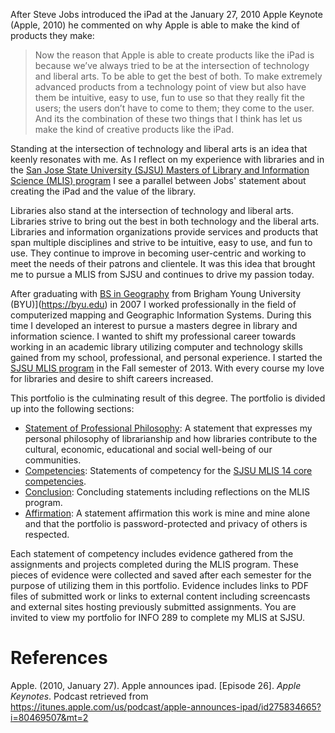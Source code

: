 After Steve Jobs introduced the iPad at the January 27, 2010 Apple Keynote (Apple, 2010) he commented on why Apple is able to make the kind of products they make:

> Now the reason that Apple is able to create products like the iPad is because we’ve always tried to be at the intersection of technology and liberal arts. To be able to get the best of both. To make extremely advanced products from a technology point of view but also have them be intuitive, easy to use, fun to use so that they really fit the users; the users don’t have to come to them; they come to the user. And its the combination of these two things that I think has let us make the kind of creative products like the iPad.

Standing at the intersection of technology and liberal arts is an idea that keenly resonates with me. As I reflect on my experience with libraries and in the [San Jose State University (SJSU) Masters of Library and Information Science (MLIS) program](http://ischool.sjsu.edu/programs/master-library-and-information-science-mlis) I see a parallel between Jobs' statement about creating the iPad and the value of the library. 

Libraries also stand at the intersection of technology and liberal arts. Libraries strive to bring out the best in both technology and the liberal arts. Libraries and information organizations provide services and products that span multiple disciplines and strive to be intuitive, easy to use, and fun to use. They continue to improve in becoming user-centric and working to meet the needs of their patrons and clientele. It was this idea that brought me to pursue a MLIS from SJSU and continues to drive my passion today. 

After graduating with [BS in Geography](https://geography.byu.edu) from Brigham Young University (BYU)](https://byu.edu) in 2007 I worked professionally in the field of computerized mapping and Geographic Information Systems. During this time I developed an interest to pursue a masters degree in library and information science. I wanted to shift my professional career towards working in an academic library utilizing computer and technology skills gained from my school, professional, and personal experience. I started the [SJSU MLIS program](http://ischool.sjsu.edu/programs/master-library-and-information-science-mlis) in the Fall semester of 2013. With every course my love for libraries and desire to shift careers increased.

This portfolio is the culminating result of this degree. The portfolio is divided up into the following sections:

- [Statement of Professional Philosophy](https://mlisefolio.wordpress.com/philosophy/): A statement that expresses my personal philosophy of librarianship and how libraries contribute to the cultural, economic, educational and social well-being of our communities. 
- [Competencies](https://mlisefolio.wordpress.com/competencies/): Statements of competency for the [SJSU MLIS 14 core competencies](http://ischool.sjsu.edu/current-students/courses/core-competencies).
- [Conclusion](https://mlisefolio.wordpress.com/conclusion/): Concluding statements including reflections on the MLIS program. 
- [Affirmation](https://mlisefolio.wordpress.com/affirmation/): A statement affirmation this work is mine and mine alone and that the portfolio is password-protected and privacy of others is respected.

Each statement of competency includes evidence gathered from the assignments and projects completed during the MLIS program. These pieces of evidence were collected and saved after each semester for the purpose of utilizing them in this portfolio. Evidence includes links to PDF files of submitted work or links to external content including screencasts and external sites hosting previously submitted assignments. You are invited to view my portfolio for INFO 289 to complete my MLIS at SJSU.

# References

Apple. (2010, January 27). Apple announces ipad. [Episode 26]. *Apple Keynotes*. Podcast retrieved from <https://itunes.apple.com/us/podcast/apple-announces-ipad/id275834665?i=80469507&mt=2>

